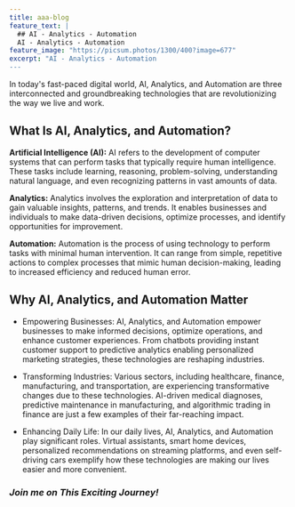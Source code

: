 ```yaml
---
title: aaa-blog
feature_text: |
  ## AI - Analytics - Automation
  AI - Analytics - Automation
feature_image: "https://picsum.photos/1300/400?image=677"
excerpt: "AI - Analytics - Automation
---
```


In today's fast-paced digital world, AI, Analytics, and Automation are three interconnected and groundbreaking technologies that are revolutionizing the way we live and work.

## What Is AI, Analytics, and Automation?

**Artificial Intelligence (AI):** AI refers to the development of computer systems that can perform tasks that typically require human intelligence. These tasks include learning, reasoning, problem-solving, understanding natural language, and even recognizing patterns in vast amounts of data.

**Analytics:** Analytics involves the exploration and interpretation of data to gain valuable insights, patterns, and trends. It enables businesses and individuals to make data-driven decisions, optimize processes, and identify opportunities for improvement.

**Automation:** Automation is the process of using technology to perform tasks with minimal human intervention. It can range from simple, repetitive actions to complex processes that mimic human decision-making, leading to increased efficiency and reduced human error.

## Why AI, Analytics, and Automation Matter

- Empowering Businesses: AI, Analytics, and Automation empower businesses to make informed decisions, optimize operations, and enhance customer experiences. From chatbots providing instant customer support to predictive analytics enabling personalized marketing strategies, these technologies are reshaping industries.

- Transforming Industries: Various sectors, including healthcare, finance, manufacturing, and transportation, are experiencing transformative changes due to these technologies. AI-driven medical diagnoses, predictive maintenance in manufacturing, and algorithmic trading in finance are just a few examples of their far-reaching impact.

- Enhancing Daily Life: In our daily lives, AI, Analytics, and Automation play significant roles. Virtual assistants, smart home devices, personalized recommendations on streaming platforms, and even self-driving cars exemplify how these technologies are making our lives easier and more convenient.

### _Join me on This Exciting Journey!_